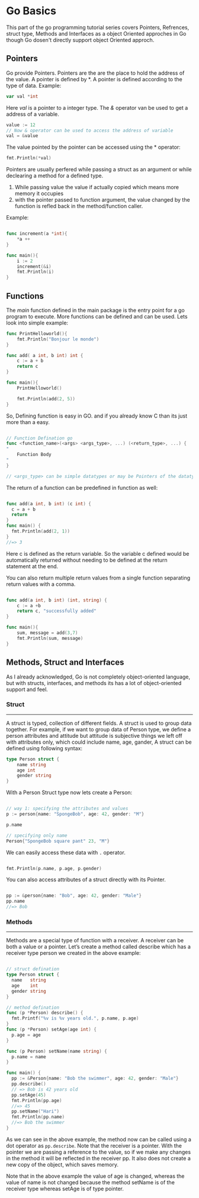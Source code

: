 # Go Basics

This part of the go programming tutorial series covers Pointers, Refrences, struct type, Methods and Interfaces  as a object Oriented approches in Go though Go dosen't directly support object Oriented approch.

## Pointers

Go provide Pointers. Pointers are the  are the place to hold the address of the value. A pointer is defined by *. A pointer is defined according to the type of data. Example:

```go
var val *int
```

Here *val* is a pointer to a integer type. The *&* operator van be used to get a address of a variable.

```go
value := 12
// Now & operator can be used to access the address of variable 
val = &value
```

The value pointed by the pointer can be accessed using the * operator:

```go
fmt.Println(*val)
```

Pointers are usually perfered while passing a struct as an argument or while declearing a method for a defined type.

1. While passing value the value if actually copied which means more memory it occupies
2. with the pointer passed to function argument, the value changed by the function is refled back in the method/function caller.

Example:

```go

func increment(a *int){
    *a ++
}

func main(){
    i := 2
    increment(&i)
    fmt.Println(i)
}

```

## Functions

The *main* function defined in the main package is the entry point for a go program to  execute. More functions can be defined and can be used.
Lets look into simple example:

```go
func PrintHelloworld(){
    fmt.Println("Bonjour le monde")
}

func add( a int, b int) int {
    c := a + b
    return c
}

func main(){
    PrintHelloworld()

    fmt.Println(add(2, 5))
}
```

So, Defining function is easy in GO. and if you already know C than its just more than  a easy.

```go

// Function Defination go
func <function_name>(<args> <args_type>, ...) (<return_type>, ...) {
"
    Function Body
"
}

// <args_type> can be simple datatypes or may be Pointers of the datatype like we defined in the previous example
```

The return of a function can be predefined in function as well:

```go

func add(a int, b int) (c int) {
  c = a + b
  return
}
func main() {
  fmt.Println(add(2, 1))
}
//=> 3
```

Here c is defined as the return variable. So the variable c defined would be automatically returned without needing to be defined at the return statement at the end.

You can also return multiple return values from a single function separating return values with a comma.

```go

func add(a int, b int) (int, string) {
    c := a +b
    return c, "successfully added"
}

func main(){
    sum, message = add(3,7)
    fmt.Println(sum, message)
}

```

## Methods, Struct and Interfaces

As I already acknowledged, Go is not completely object-oriented language, but with structs, interfaces, and methods its has a lot  of object-oriented support and feel.

### Struct

-------------------


A struct is typed, collection of different fields. A struct is used to group data together. For example, if we want to group data of Person type, we define a person attributes  and attitude but attitude is subjective things we left off with attributes only, which could include name, age, gander, A struct can be defined using following syntax:

```go
type Person struct {
    name string
    age int
    gender string
}
```

With a Person Struct type now lets create a Person:

```go

// way 1: specifying the attributes and values
p := person{name: "SpongeBob", age: 42, gender: "M"}

p.name

// specifying only name
Person{"SpongeBob square pant" 23, "M"}
```

We can easily access these data with `.` operator.

```go

fmt.Println(p.name, p.age, p.gender)
```

You can also access attributes of a struct directly with its Pointer.

```go

pp := &person{name: "Bob", age: 42, gender: "Male"}
pp.name
//=> Bob

```

### Methods

-------------------

Methods are a special type of function with a receiver. A receiver can be both a value or a pointer. Let’s create a method called describe which has a receiver type person we created in the above example:

```go

// struct defination
type Person struct {
  name   string
  age    int
  gender string
}

// method defination
func (p *Person) describe() {
  fmt.Printf("%v is %v years old.", p.name, p.age)
}
func (p *Person) setAge(age int) {
  p.age = age
}

func (p Person) setName(name string) {
  p.name = name
}

func main() {
  pp := &Person{name: "Bob the swimmer", age: 42, gender: "Male"}
  pp.describe()
  // => Bob is 42 years old
  pp.setAge(45)
  fmt.Println(pp.age)
  //=> 45
  pp.setName("Hari")
  fmt.Println(pp.name)
  //=> Bob the swimmer
}

```

As we can see in the above example, the method now can be called using a dot operator as `pp.describe`. Note that the receiver is a pointer. With the pointer we are passing a reference to the value, so if we make any changes in the method it will be reflected in the receiver pp. It also does not create a new copy of the object, which saves memory.

Note that in the above example the value of age is changed, whereas the value of name is not changed because the method setName is of the receiver type whereas setAge is of type pointer.
